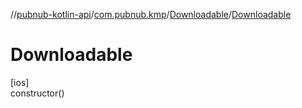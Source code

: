//[pubnub-kotlin-api](../../../index.md)/[com.pubnub.kmp](../index.md)/[Downloadable](index.md)/[Downloadable](-downloadable.md)

# Downloadable

[ios]\
constructor()
